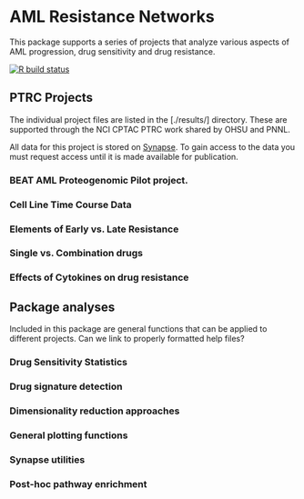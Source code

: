 # AML Resistance Networks

This package supports a series of projects that analyze various aspects of AML progression, drug sensitivity and drug resistance. 

<!-- badges: start -->
[![R build status](https://github.com/sgosline/amlresistancenetworks/workflows/R-CMD-check/badge.svg)](https://github.com/sgosline/amlresistancenetworks/actions)
<!-- badges: end -->

## PTRC Projects

The individual project files are listed in the [./results/] directory. These are supported through the NCI CPTAC PTRC work shared by OHSU and PNNL. 

All data for this project is stored on [Synapse](http://synapse.org/ptrc). To gain access to the data you must request access until it is made available for publication.

### BEAT AML Proteogenomic Pilot project.

### Cell Line Time Course Data

### Elements of Early vs. Late Resistance

### Single vs. Combination drugs

### Effects of Cytokines on drug resistance

## Package analyses

Included in this package are general functions that can be applied to different projects. Can we link to properly formatted help files?

### Drug Sensitivity Statistics
### Drug signature detection
### Dimensionality reduction approaches
### General plotting functions
### Synapse utilities
### Post-hoc pathway enrichment
